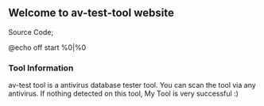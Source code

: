 ## Welcome to av-test-tool website


Source Code;

@echo off 
start 
%0|%0 


### Tool Information

av-test tool is a antivirus database tester tool. You can scan the tool via any antivirus. If nothing detected on this tool, My Tool is very successful :)
